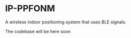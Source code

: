 # IP-PPFONM
A wireless indoor positioning system that uses BLE signals.

The codebase will be here soon
